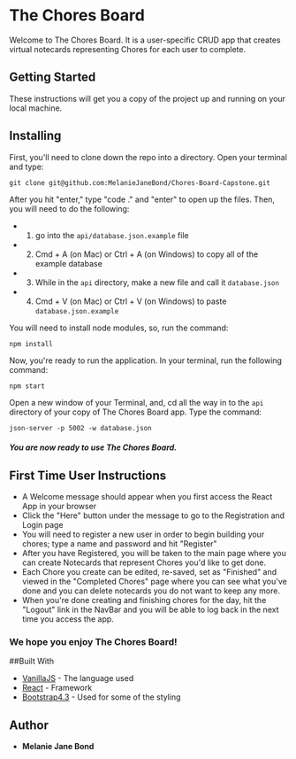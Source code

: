 # The Chores Board

Welcome to The Chores Board. It is a user-specific CRUD app that creates virtual notecards representing Chores for each user to complete.

## Getting Started

These instructions will get you a copy of the project up and running on your local machine.

## Installing

First, you'll need to clone down the repo into a directory. Open your terminal and type:
```
git clone git@github.com:MelanieJaneBond/Chores-Board-Capstone.git
```
After you hit "enter," type "code ." and "enter" to open up the files.
Then, you will need to do the following:
+ 1. go into the `api/database.json.example` file
+ 2. Cmd + A (on Mac) or Ctrl + A (on Windows) to copy all of the example database
+ 3. While in the `api` directory, make a new file and call it `database.json`
+ 4. Cmd + V (on Mac) or Ctrl + V (on Windows) to paste `database.json.example`

You will need to install node modules, so, run the command:
```
npm install
```
Now, you're ready to run the application. In your terminal, run the following command:
```
npm start
```
Open a new window of your Terminal, and, cd all the way in to the `api` directory of your copy of The Chores Board app. Type the command:
```
json-server -p 5002 -w database.json
```
##### You are now ready to use The Chores Board.

## First Time User Instructions
* A Welcome message should appear when you first access the React App in your browser
* Click the "Here" button under the message to go to the Registration and Login page
* You will need to register a new user in order to begin building your chores; type a name and password and hit "Register"
* After you have Registered, you will be taken to the main page where you can create Notecards that represent Chores you'd like to get done.
* Each Chore you create can be edited, re-saved, set as "Finished" and viewed in the "Completed Chores" page where you can see what you've done and you can delete notecards you do not want to keep any more.
* When you're done creating and finishing chores for the day, hit the "Logout" link in the NavBar and you will be able to log back in the next time you access the app.

### We hope you enjoy The Chores Board!

##Built With

* [VanillaJS](http://es6-features.org/#Constants) - The language used
* [React](https://reactjs.org/) - Framework
* [Bootstrap4.3](https://getbootstrap.com/) - Used for some of the styling

## Author
* **Melanie Jane Bond**